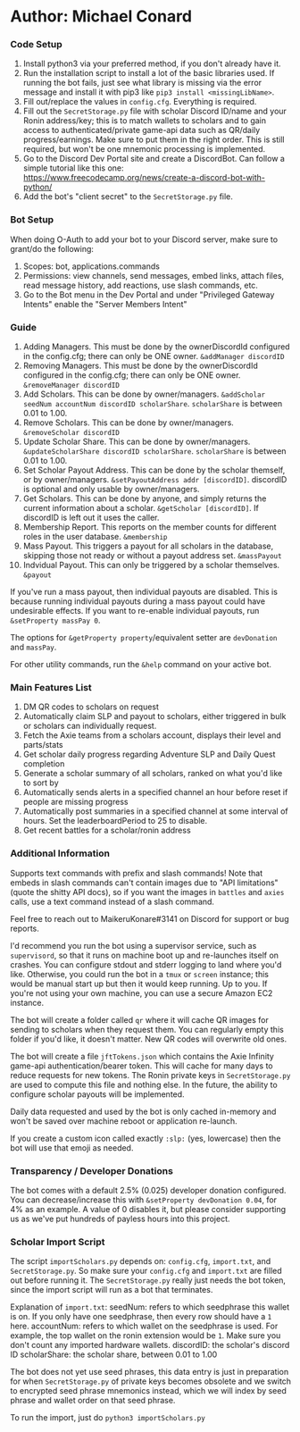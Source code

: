 # Author: Michael Conard

### Code Setup
1. Install python3 via your preferred method, if you don't already have it.
2. Run the installation script to install a lot of the basic libraries used. If running the bot fails, just see what library is missing via the error message and install it with pip3 like `pip3 install <missingLibName>`.
3. Fill out/replace the values in `config.cfg`. Everything is required.
4. Fill out the `SecretStorage.py` file with scholar Discord ID/name and your Ronin address/key; this is to match wallets to scholars and to gain access to authenticated/private game-api data such as QR/daily progress/earnings. Make sure to put them in the right order. This is still required, but won't be one mnemonic processing is implemented.
5. Go to the Discord Dev Portal site and create a DiscordBot. Can follow a simple tutorial like this one: https://www.freecodecamp.org/news/create-a-discord-bot-with-python/
6. Add the bot's "client secret" to the `SecretStorage.py` file.

### Bot Setup
When doing O-Auth to add your bot to your Discord server, make sure to grant/do the following:
1. Scopes: bot, applications.commands
2. Permissions: view channels, send messages, embed links, attach files, read message history, add reactions, use slash commands, etc.
3. Go to the Bot menu in the Dev Portal and under "Privileged Gateway Intents" enable the "Server Members Intent"

### Guide
1. Adding Managers. This must be done by the ownerDiscordId configured in the config.cfg; there can only be ONE owner. `&addManager discordID`
2. Removing Managers. This must be done by the ownerDiscordId configured in the config.cfg; there can only be ONE owner. `&removeManager discordID`
3. Add Scholars. This can be done by owner/managers. `&addScholar seedNum accountNum discordID scholarShare`. `scholarShare` is between 0.01 to 1.00.
4. Remove Scholars. This can be done by owner/managers. `&removeScholar discordID`
5. Update Scholar Share. This can be done by owner/managers. `&updateScholarShare discordID scholarShare`. `scholarShare` is between 0.01 to 1.00.
6. Set Scholar Payout Address. This can be done by the scholar themself, or by owner/managers. `&setPayoutAddress addr [discordID]`. discordID is optional and only usable by owner/managers.
7. Get Scholars. This can be done by anyone, and simply returns the current information about a scholar. `&getScholar [discordID]`. If discordID is left out it uses the caller.
8. Membership Report. This reports on the member counts for different roles in the user database. `&membership`
9. Mass Payout. This triggers a payout for all scholars in the database, skipping those not ready or without a payout address set. `&massPayout`
10. Indvidual Payout. This can only be triggered by a scholar themselves. `&payout`

If you've run a mass payout, then individual payouts are disabled. This is because running individual payouts during a mass payout could have undesirable effects. If you want to re-enable individual payouts, run `&setProperty massPay 0`.

The options for `&getProperty property`/equivalent setter are `devDonation` and `massPay`.

For other utility commands, run the `&help` command on your active bot.

### Main Features List
1. DM QR codes to scholars on request
2. Automatically claim SLP and payout to scholars, either triggered in bulk or scholars can individually request.
3. Fetch the Axie teams from a scholars account, displays their level and parts/stats
4. Get scholar daily progress regarding Adventure SLP and Daily Quest completion
5. Generate a scholar summary of all scholars, ranked on what you'd like to sort by
6. Automatically sends alerts in a specified channel an hour before reset if people are missing progress
7. Automatically post summaries in a specified channel at some interval of hours. Set the leaderboardPeriod to 25 to disable.
8. Get recent battles for a scholar/ronin address

### Additional Information
Supports text commands with prefix and slash commands! Note that embeds in slash commands can't contain images due to "API limitations" (quote the shitty API docs), so if you want the images in `battles` and `axies` calls, use a text command instead of a slash command.

Feel free to reach out to MaikeruKonare#3141 on Discord for support or bug reports.

I'd recommend you run the bot using a supervisor service, such as `supervisord`, so that it runs on machine boot up and re-launches itself on crashes. You can configure stdout and stderr logging to land where you'd like. Otherwise, you could run the bot in a `tmux` or `screen` instance; this would be manual start up but then it would keep running. Up to you. If you're not using your own machine, you can use a secure Amazon EC2 instance.

The bot will create a folder called `qr` where it will cache QR images for sending to scholars when they request them. You can regularly empty this folder if you'd like, it doesn't matter. New QR codes will overwrite old ones.

The bot will create a file `jftTokens.json` which contains the Axie Infinity game-api authentication/bearer token. This will cache for many days to reduce requests for new tokens. The Ronin private keys in `SecretStorage.py` are used to compute this file and nothing else. In the future, the ability to configure scholar payouts will be implemented.

Daily data requested and used by the bot is only cached in-memory and won't be saved over machine reboot or application re-launch.

If you create a custom icon called exactly `:slp:` (yes, lowercase) then the bot will use that emoji as needed.

### Transparency / Developer Donations
The bot comes with a default 2.5% (0.025) developer donation configured. You can decrease/increase this with `&setProperty devDonation 0.04`, for 4% as an example. A value of 0 disables it, but please consider supporting us as we've put hundreds of payless hours into this project.

### Scholar Import Script
The script `importScholars.py` depends on: `config.cfg`, `import.txt`, and `SecretStorage.py`. So make sure your `config.cfg` and `import.txt` are filled out before running it. The `SecretStorage.py` really just needs the bot token, since the import script will run as a bot that terminates.

Explanation of `import.txt`:
seedNum: refers to which seedphrase this wallet is on. If you only have one seedphrase, then every row should have a `1` here.
accountNum: refers to which wallet on the seedphrase is used. For example, the top wallet on the ronin extension would be `1`. Make sure you don't count any imported hardware wallets.
discordID: the scholar's discord ID
scholarShare: the scholar share, between 0.01 to 1.00

The bot does not yet use seed phrases, this data entry is just in preparation for when `SecretStorage.py` of private keys becomes obsolete and we switch to encrypted seed phrase mnemonics instead, which we will index by seed phrase and wallet order on that seed phrase.

To run the import, just do `python3 importScholars.py`

